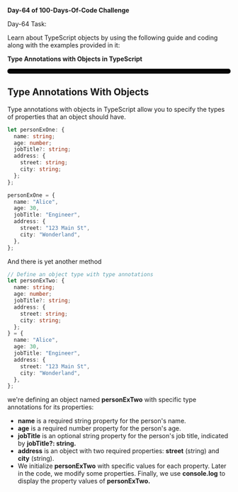 **Day-64 of **100-Days-Of-Code** Challenge**

Day-64 Task:

Learn about TypeScript objects by using the following guide and coding along with the examples provided in it:

**Type Annotations with Objects in TypeScript**
<hr style="border: 5px solid black; border-radius: 5px;">

**Type Annotations With Objects**
---
Type annotations with objects in TypeScript allow you to specify the types of properties that an object should have.
```typescript
let personExOne: {
  name: string;
  age: number;
  jobTitle?: string;
  address: {
    street: string;
    city: string;
  };
};

personExOne = {
  name: "Alice",
  age: 30,
  jobTitle: "Engineer",
  address: {
    street: "123 Main St",
    city: "Wonderland",
  },
};
```
And there is yet another method
```typescript
// Define an object type with type annotations
let personExTwo: {
  name: string;
  age: number;
  jobTitle?: string;
  address: {
    street: string;
    city: string;
  };
} = {
  name: "Alice",
  age: 30,
  jobTitle: "Engineer",
  address: {
    street: "123 Main St",
    city: "Wonderland",
  },
};
```
we're defining an object named **personExTwo** with specific type annotations for its properties:

- **name** is a required string property for the person's name.
- **age** is a required number property for the person's age.
- **jobTitle** is an optional string property for the person's job title, indicated by **jobTitle?: string.**
- **address** is an object with two required properties: **street** (string) and **city** (string).
- We initialize **personExTwo** with specific values for each property. Later in the code, we modify some properties. Finally, we use **console.log** to display the property values of **personExTwo.**